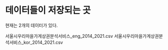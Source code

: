 # 데이터들이 저장되는 곳

현재는 2개의 데이터가 있다.

서울시우리마을가게상권분석서비스_eng_2014_2021.csv
서울시우리마을가게상권분석서비스_kor_2014_2021.csv
